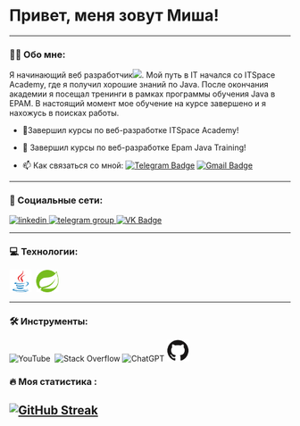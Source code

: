 # Привет, меня зовут Миша!

---

### :man_technologist: Обо мне:

Я начинающий веб разработчик<img src="https://media.giphy.com/media/WUlplcMpOCEmTGBtBW/giphy.gif" width="30px">. Мой путь в IT начался со ITSpace Academy, где я получил хорошие знаний по Java. После окончания академии я посещал тренинги в рамках программы обучения Java в EPAM. В настоящий момент мое обучение на курсе завершено и я нахожусь в поисках работы.

- :telescope:Завершил курсы по веб-разработке ITSpace Academy!

- :seedling: Завершил курсы по веб-разработке Epam Java Training!

- :mailbox: Как связаться со мной: [![Telegram Badge](https://img.shields.io/badge/-mishamaruqyan-blue?style=flat&logo=Telegram&logoColor=white)](https://t.me/6142201617) [![Gmail Badge](https://img.shields.io/badge/-Gmail-red?style=flat&logo=Gmail&logoColor=white)](mailto:mishamaruqyan@gmail.com)

---

### 🤝 Социальные сети:

  <div id="badges">
    <a href="https://https://www.linkedin.com/in/misha-maruqyan-265b4624b)" target="_blank">
      <img src="https://cdn-icons-png.flaticon.com/512/2504/2504799.png" width="40" height="40" alt="linkedin" />
    </a>
    <a href="https://t.me/6142201617" target="_blank">
      <img src="https://cdn-icons-png.flaticon.com/512/2111/2111646.png" width="40" height="40" alt="telegram group" />
    </a>
    <a href="https://vk.com/id250957292" target="_blank">
      <img src="https://cdn-icons-png.flaticon.com/512/145/145813.png" width="40" height="40" alt="VK Badge"/>
    </a>
  </div>

---

### 💻 Технологии:
<div>
  <img src="https://github.com/devicons/devicon/blob/master/icons/java/java-original.svg" title="Java" alt="Java" width="40" height="40"/>&nbsp;
  <img src="https://github.com/devicons/devicon/blob/master/icons/spring/spring-original.svg" title="Spring" alt="Spring" width="40" 
</div>



---

### 🛠 Инструменты:

<div>

  <img src="https://upload.wikimedia.org/wikipedia/commons/9/9e/YouTube_Logo_%282013-2017%29.svg" title="YouTube" alt="YouTube" width="40" height="40"/>&nbsp;
<img src="https://cdn.sstatic.net/Sites/stackoverflow/Img/apple-touch-icon.png?v=c78bd457575a" title="Stack Overflow" alt="Stack Overflow" width="40" height="40">
<img src="https://i.imgur.com/2C4H8hH.png" title="ChatGPT" alt="ChatGPT" width="40" height="40"
   width="40" height="40"  >
<img src="https://github.com/devicons/devicon/blob/master/icons/github/github-original.svg" title="GitHub" alt="GitHub" width="40" height="40">
  
</div>

  
  
### :fire: Моя статистика :
  

[![GitHub Streak](http://github-readme-streak-stats.herokuapp.com?user=mishamaruqyan93)](https://git.io/streak-stats)
---

